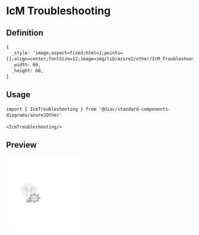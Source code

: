 # IcM Troubleshooting

## Definition

```
{
  _style: 'image;aspect=fixed;html=1;points=[];align=center;fontSize=12;image=img/lib/azure2/other/IcM_Troubleshooting.svg;strokeColor=none;',
  _width: 60,
  _height: 60,
}
```

## Usage

```
import { IcmTroubleshooting } from '@diac/standard-components-diagrams/azure2Other'

<IcmTroubleshooting/>
```

## Preview

<img src="./icm-troubleshooting.png" width="200"/>
